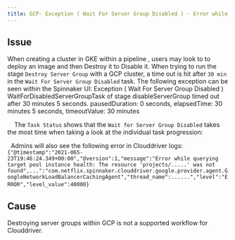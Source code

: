 ```yaml
---
title: GCP- Exception ( Wait For Server Group Disabled ) - Error while querying target pool instance health
---
```


## Issue
When creating a cluster in GKE within a pipeline , users may look to to deploy an image and then Destroy it to Disable it.
When trying to run the stage ```Destroy Server Group``` with a GCP cluster, a time out is hit after ```30 min``` in the ```Wait For Server Group Disabled``` task.
The following exception can be seen within the Spinnaker UI:
Exception ( Wait For Server Group Disabled )
WaitForDisabledServerGroupTask of stage disableServerGroup timed out after 30 minutes 5 seconds. pausedDuration: 0 seconds, elapsedTime: 30 minutes 5 seconds, timeoutValue: 30 minutes



 
 
The ```Task Status``` shows that the ```Wait for Server Group Disabled``` takes the most time when taking a look at the individual task progression:

 
Admins will also see the following error in Clouddriver logs:
```{"@timestamp":"2021-065-23T19:46:24.349+00:00","@version":1,"message":"Error while querying target pool instance health: The resource 'projects/.....' was not found",...":"com.netflix.spinnaker.clouddriver.google.provider.agent.GoogleNetworkLoadBalancerCachingAgent","thread_name":......","level":"ERROR","level_value":40000}```
 

## Cause
Destroying server groups within GCP is not a supported workflow for Clouddriver.

